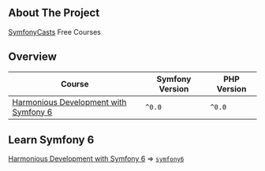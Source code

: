 ## About The Project
[SymfonyCasts][symfonycasts] Free Courses


## Overview
| Course                                               | Symfony Version | PHP Version |
|------------------------------------------------------|-----------------|-------------|
| [Harmonious Development with Symfony 6][sc-symfony6] | `^0.0`          | `^0.0`      |

[//]: # (| [Charming Development in Symfony 5][sc-symfony-5]            | `^0.0`          | `^0.0`      |)
[//]: # (| [Webpack Encore: Frontend like a Pro!][sc-webpack-encore]    | `^0.0`          | `^0.0`      |)
[//]: # (| [Stellar Development with Symfony 4][sc-symfony-4]           | `^0.0`          | `^0.0`      |)
[//]: # (| [Lean and Mean Dev with PhpStorm &#40;for Symfony&#41;][sc-phpstorm] | `^0.0`          | `^0.0`      |)
[//]: # (| [Contributing back to Symfony!][sc-contributing]             | `^0.0`          | `^0.0`      |)


## Learn Symfony 6
[Harmonious Development with Symfony 6][sc-symfony6] => [`symfony6`][symfony6]


[//]: # (## Learn Symfony 5)

[//]: # ([Charming Development in Symfony 5][sc-symfony-5] => [`symfony-5`][symfony-5])


[//]: # (## Learn JavaScript)
[//]: # ([Webpack Encore: Frontend like a Pro!][sc-webpack-encore] => [`webpack-encore`][webpack-encore])


[//]: # (## Learn Symfony 4)
[//]: # ([Stellar Development with Symfony 4][sc-symfony-4] => [`symfony-4`][symfony-4])
[//]: # ([Lean and Mean Dev with PhpStorm &#40;for Symfony&#41;][sc-phpstorm] => [`phpstorm`][phpstorm])
[//]: # ([Contributing back to Symfony!][sc-contributing] => [`contributing`][contributing])





[//]: # (Links)
[symfonycasts]: https://symfonycasts.com/

[sc-symfony6]: https://symfonycasts.com/screencast/symfony
[symfony6]: https://github.com/habibun/symfony-casts/tree/symfony6

[sc-symfony-5]: https://symfonycasts.com/screencast/symfony5
[symfony-5]: https://github.com/habibun/symfony-casts/tree/symfony-5

[sc-webpack-encore]: https://symfonycasts.com/screencast/symfony
[webpack-encore]: https://github.com/habibun/symfony-casts/tree/webpack-encore

[sc-symfony-4]: https://symfonycasts.com/screencast/symfony
[symfony-4]: https://github.com/habibun/symfony-casts/tree/symfony-4

[sc-phpstorm]: https://symfonycasts.com/screencast/phpstorm
[phpstorm]: https://github.com/habibun/symfony-casts/tree/phpstorm

[sc-contributing]: https://symfonycasts.com/screencast/contributing
[contributing]: https://github.com/habibun/symfony-casts/tree/contributing

[//]: # (Note about initial commit)
[//]: # (replica course code of finish directory)
